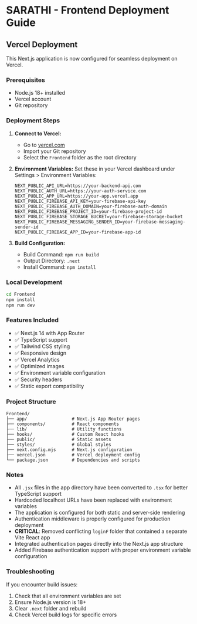 # SARATHI - Frontend Deployment Guide

## Vercel Deployment

This Next.js application is now configured for seamless deployment on Vercel.

### Prerequisites

- Node.js 18+ installed
- Vercel account
- Git repository

### Deployment Steps

1. **Connect to Vercel:**
   - Go to [vercel.com](https://vercel.com)
   - Import your Git repository
   - Select the `Frontend` folder as the root directory

2. **Environment Variables:**
   Set these in your Vercel dashboard under Settings > Environment Variables:
   ```
   NEXT_PUBLIC_API_URL=https://your-backend-api.com
   NEXT_PUBLIC_AUTH_URL=https://your-auth-service.com
   NEXT_PUBLIC_APP_URL=https://your-app.vercel.app
   NEXT_PUBLIC_FIREBASE_API_KEY=your-firebase-api-key
   NEXT_PUBLIC_FIREBASE_AUTH_DOMAIN=your-firebase-auth-domain
   NEXT_PUBLIC_FIREBASE_PROJECT_ID=your-firebase-project-id
   NEXT_PUBLIC_FIREBASE_STORAGE_BUCKET=your-firebase-storage-bucket
   NEXT_PUBLIC_FIREBASE_MESSAGING_SENDER_ID=your-firebase-messaging-sender-id
   NEXT_PUBLIC_FIREBASE_APP_ID=your-firebase-app-id
   ```

3. **Build Configuration:**
   - Build Command: `npm run build`
   - Output Directory: `.next`
   - Install Command: `npm install`

### Local Development

```bash
cd Frontend
npm install
npm run dev
```

### Features Included

- ✅ Next.js 14 with App Router
- ✅ TypeScript support
- ✅ Tailwind CSS styling
- ✅ Responsive design
- ✅ Vercel Analytics
- ✅ Optimized images
- ✅ Environment variable configuration
- ✅ Security headers
- ✅ Static export compatibility

### Project Structure

```
Frontend/
├── app/                 # Next.js App Router pages
├── components/          # React components
├── lib/                 # Utility functions
├── hooks/               # Custom React hooks
├── public/              # Static assets
├── styles/              # Global styles
├── next.config.mjs      # Next.js configuration
├── vercel.json          # Vercel deployment config
└── package.json         # Dependencies and scripts
```

### Notes

- All `.jsx` files in the app directory have been converted to `.tsx` for better TypeScript support
- Hardcoded localhost URLs have been replaced with environment variables
- The application is configured for both static and server-side rendering
- Authentication middleware is properly configured for production deployment
- **CRITICAL**: Removed conflicting `loginF` folder that contained a separate Vite React app
- Integrated authentication pages directly into the Next.js app structure
- Added Firebase authentication support with proper environment variable configuration

### Troubleshooting

If you encounter build issues:
1. Check that all environment variables are set
2. Ensure Node.js version is 18+
3. Clear `.next` folder and rebuild
4. Check Vercel build logs for specific errors
